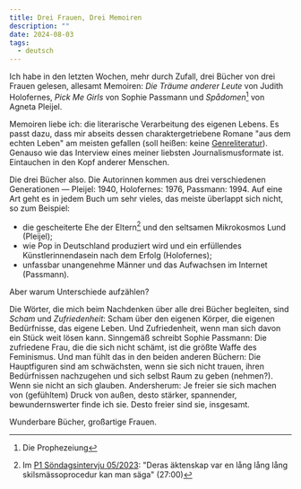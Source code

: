 ```yaml
---
title: Drei Frauen, Drei Memoiren
description: ""
date: 2024-08-03
tags:
  - deutsch
---
```


Ich habe in den letzten Wochen, mehr durch Zufall, drei Bücher von drei Frauen gelesen, allesamt Memoiren: *Die Träume anderer Leute* von Judith Holofernes, *Pick Me Girls* von Sophie Passmann und *Spådomen*[^1] von Agneta Pleijel.

Memoiren liebe ich: die literarische Verarbeitung des eigenen Lebens. Es passt dazu, dass mir abseits dessen charaktergetriebene Romane "aus dem echten Leben" am meisten gefallen (soll heißen: keine [Genreliteratur](https://en.wikipedia.org/wiki/Genre_fiction)). Genauso wie das Interview eines meiner liebsten Journalismusformate ist. Eintauchen in den Kopf anderer Menschen.

Die drei Bücher also. Die Autorinnen kommen aus drei verschiedenen Generationen — Pleijel: 1940, Holofernes: 1976, Passmann: 1994. Auf eine Art geht es in jedem Buch um sehr vieles, das meiste überlappt sich nicht, so zum Beispiel: 
- die gescheiterte Ehe der Eltern[^2] und den seltsamen Mikrokosmos Lund (Pleijel);
- wie Pop in Deutschland produziert wird und ein erfüllendes Künstlerinnendasein nach dem Erfolg (Holofernes);
- unfassbar unangenehme Männer und das Aufwachsen im Internet (Passmann). 

Aber warum Unterschiede aufzählen?

Die Wörter, die mich beim Nachdenken über alle drei Bücher begleiten, sind *Scham* und *Zufriedenheit*: Scham über den eigenen Körper, die eigenen Bedürfnisse, das eigene Leben. Und Zufriedenheit, wenn man sich davon ein Stück weit lösen kann. Sinngemäß schreibt Sophie Passmann: Die zufriedene Frau, die die sich nicht schämt, ist die größte Waffe des Feminismus. Und man fühlt das in den beiden anderen Büchern: Die Hauptfiguren sind am schwächsten, wenn sie sich nicht trauen, ihren Bedürfnissen nachzugehen und sich selbst Raum zu geben (nehmen?). Wenn sie nicht an sich glauben. Andersherum: Je freier sie sich machen von (gefühltem) Druck von außen, desto stärker, spannender, bewundernswerter finde ich sie. Desto freier sind sie, insgesamt.

Wunderbare Bücher, großartige Frauen.

[^1]: Die Prophezeiung
[^2]: Im [P1 Söndagsintervju 05/2023](https://sverigesradio.se/avsnitt/agneta-pleijel-narmar-sig-livets-andra-akt): "Deras äktenskap var en lång lång lång skilsmässoprocedur kan man säga" (27:00)

